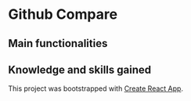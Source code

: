 # Github Compare

## Main functionalities

## Knowledge and skills gained

This project was bootstrapped with [Create React App](https://github.com/facebook/create-react-app).
